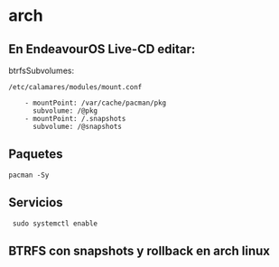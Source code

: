 # arch

## En EndeavourOS Live-CD editar:
btrfsSubvolumes:
```
/etc/calamares/modules/mount.conf
```
```
    - mountPoint: /var/cache/pacman/pkg
      subvolume: /@pkg
    - mountPoint: /.snapshots
      subvolume: /@snapshots
```
## Paquetes
```
pacman -Sy 
```
## Servicios
```
 sudo systemctl enable 
```
## BTRFS con snapshots y rollback en arch linux
```
 
```
## 
```
 
```
